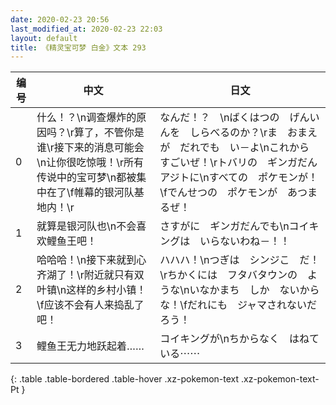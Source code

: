 ```yaml
---
date: 2020-02-23 20:56
last_modified_at: 2020-02-23 22:03
layout: default
title: 《精灵宝可梦 白金》文本 293
---
```

| 编号 | 中文 | 日文 |
| ---- | ---- | ---- |
| 0 | 什么！？\n调查爆炸的原因吗？\r算了，不管你是谁\r接下来的消息可能会\n让你很吃惊哦！\r所有传说中的宝可梦\n都被集中在了\f帷幕的银河队基地内！\r | なんだ！？　\nばくはつの　げんいんを　しらべるのか？\rま　おまえが　だれでも　い－よ\nこれから　すごいぜ！\rトバリの　ギンガだん　アジトに\nすべての　ポケモンが！\fでんせつの　ポケモンが　あつまるぜ！ |
| 1 | 就算是银河队也\n不会喜欢鲤鱼王吧！ | さすがに　ギンガだんでも\nコイキングは　いらないわね－！！ |
| 2 | 哈哈哈！\n接下来就到心齐湖了！\r附近就只有双叶镇\n这样的乡村小镇！\f应该不会有人来捣乱了吧！ | ハハハ！\nつぎは　シンジこ　だ！\rちかくには　フタバタウンの　ような\nいなかまち　しか　ないからな！\fだれにも　ジャマされないだろう！ |
| 3 | 鲤鱼王无力地跃起着…… | コイキングが\nちからなく　はねている⋯⋯ |
{: .table .table-bordered .table-hover .xz-pokemon-text .xz-pokemon-text-Pt }